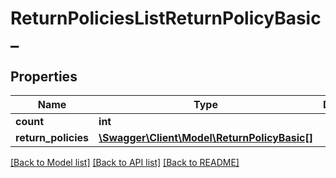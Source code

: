 # ReturnPoliciesListReturnPolicyBasic_

## Properties
Name | Type | Description | Notes
------------ | ------------- | ------------- | -------------
**count** | **int** |  | [optional] 
**return_policies** | [**\Swagger\Client\Model\ReturnPolicyBasic[]**](ReturnPolicyBasic.md) |  | [optional] 

[[Back to Model list]](../../README.md#documentation-for-models) [[Back to API list]](../../README.md#documentation-for-api-endpoints) [[Back to README]](../../README.md)

